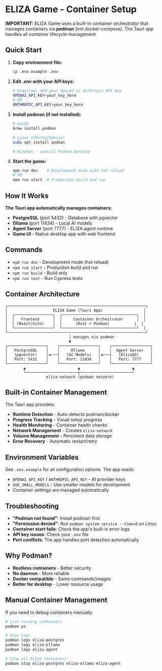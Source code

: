 # ELIZA Game - Container Setup

**IMPORTANT:** ELIZA Game uses a built-in container orchestrator that manages containers via **podman** (not docker-compose). The Tauri app handles all container lifecycle management.

## Quick Start

1. **Copy environment file:**
   ```bash
   cp .env.example .env
   ```

2. **Edit .env with your API keys:**
   ```bash
   # Required: Add your OpenAI or Anthropic API key
   OPENAI_API_KEY=your_key_here
   # OR
   ANTHROPIC_API_KEY=your_key_here
   ```

3. **Install podman (if not installed):**
   ```bash
   # macOS
   brew install podman
   
   # Linux (Ubuntu/Debian)
   sudo apt install podman
   
   # Windows - install Podman Desktop
   ```

4. **Start the game:**
   ```bash
   npm run dev    # Development mode with hot reload
   # OR
   npm run start  # Production build and run
   ```

## How It Works

**The Tauri app automatically manages containers:**
- **PostgreSQL** (port 5432) - Database with pgvector
- **Ollama** (port 11434) - Local AI models  
- **Agent Server** (port 7777) - ELIZA agent runtime
- **Game UI** - Native desktop app with web frontend

## Commands

- `npm run dev` - Development mode (hot reload)
- `npm run start` - Production build and run
- `npm run build` - Build only
- `npm run test` - Run Cypress tests

## Container Architecture

```
┌─────────────────────────────────────────────────────────────┐
│                    ELIZA Game (Tauri App)                  │
│  ┌─────────────────┐  ┌─────────────────────────────────┐  │
│  │   Frontend      │  │     Container Orchestrator      │  │
│  │ (React/Vite)    │  │      (Rust + Podman)           │  │
│  └─────────────────┘  └─────────────────────────────────┘  │
└─────────────────────────────────────────────────────────────┘
                            │ manages via podman
                            ▼
┌─────────────────┐    ┌─────────────────┐    ┌─────────────────┐
│   PostgreSQL    │    │     Ollama      │    │  Agent Server   │
│   (pgvector)    │◄───┤   (AI Models)   │◄───┤   (ElizaOS)     │
│   Port: 5432    │    │   Port: 11434   │    │   Port: 7777    │
└─────────────────┘    └─────────────────┘    └─────────────────┘
        ▲                       ▲                       ▲
        └───────────────────────┼───────────────────────┘
                  eliza-network (podman network)
```

## Built-in Container Management

The Tauri app provides:
- **Runtime Detection** - Auto-detects podman/docker
- **Progress Tracking** - Visual setup progress
- **Health Monitoring** - Container health checks
- **Network Management** - Creates `eliza-network`
- **Volume Management** - Persistent data storage
- **Error Recovery** - Automatic restart/retry

## Environment Variables

See `.env.example` for all configuration options. The app reads:
- `OPENAI_API_KEY` / `ANTHROPIC_API_KEY` - AI provider keys
- `USE_SMALL_MODELS` - Use smaller models for development
- Container settings are managed automatically

## Troubleshooting

- **"Podman not found"**: Install podman first
- **"Permission denied"**: Run `podman system service --time=0` on Linux
- **Container start fails**: Check the app's built-in error logs
- **API key issues**: Check your `.env` file
- **Port conflicts**: The app handles port detection automatically

## Why Podman?

- **Rootless containers** - Better security
- **No daemon** - More reliable
- **Docker compatible** - Same commands/images
- **Better for desktop** - Lower resource usage

## Manual Container Management

If you need to debug containers manually:
```bash
# List running containers
podman ps

# View logs
podman logs eliza-postgres
podman logs eliza-ollama
podman logs eliza-agent

# Stop all ELIZA containers
podman stop eliza-postgres eliza-ollama eliza-agent
```